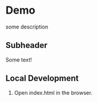 # Demo 

some description 

## Subheader

Some text!

## Local Development

1. Open index.html in the browser.

